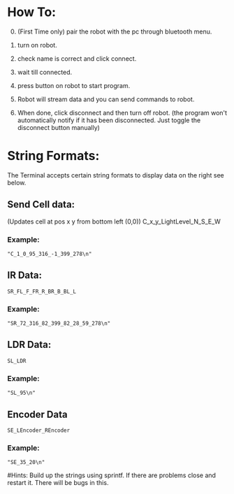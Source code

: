# How To:
0. (First Time only) pair the robot with the pc through bluetooth menu.

1. turn on robot.

2. check name is correct and click connect.

3. wait till connected.

4. press button on robot to start program.

5. Robot will stream data and you can send commands to robot.

6. When done, click disconnect and then turn off robot.
	(the program won't automatically notify if it has been disconnected. Just toggle the disconnect button manually)

# String Formats:

The Terminal accepts certain string formats to display data on the right see below.

## Send Cell data:
(Updates cell at pos x y from bottom left (0,0))
	C_x_y_LightLevel_N_S_E_W
### Example:
	"C_1_0_95_316_-1_399_278\n"
	
## IR Data:
	SR_FL_F_FR_R_BR_B_BL_L
### Example:
	"SR_72_316_82_399_82_28_59_278\n"
## LDR Data:
	SL_LDR
### Example:
	"SL_95\n"
 
## Encoder Data
	SE_LEncoder_REncoder
	
### Example:
	"SE_35_20\n"

#Hints: 
	Build up the strings using sprintf.
	If there are problems close and restart it.
	There will be bugs in this.

